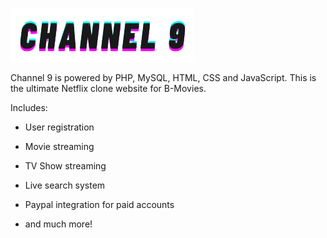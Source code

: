 
![Image of Channel9-01](https://github.com/miadugas/channel9/blob/main/assets/images/logo2.png)


 Channel 9 is powered by PHP, MySQL, HTML, CSS and JavaScript. This is the ultimate Netflix clone website for B-Movies.

Includes:

* User registration

* Movie streaming

* TV Show streaming

* Live search system

* Paypal integration for paid accounts

* and much more!